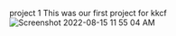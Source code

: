 project 1
This was our first project for kkcf![Screenshot 2022-08-15 11 55 04 AM](https://user-images.githubusercontent.com/111297188/184670152-960ce62f-a017-4ce5-9c5c-4bd1b5275226.png)
